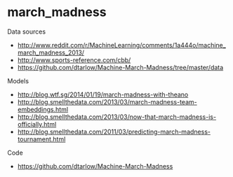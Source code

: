 march_madness
=============

Data sources

* http://www.reddit.com/r/MachineLearning/comments/1a444o/machine_march_madness_2013/
* http://www.sports-reference.com/cbb/
* https://github.com/dtarlow/Machine-March-Madness/tree/master/data



Models

* http://blog.wtf.sg/2014/01/19/march-madness-with-theano
* http://blog.smellthedata.com/2013/03/march-madness-team-embeddings.html
* http://blog.smellthedata.com/2013/03/now-that-march-madness-is-officially.html
* http://blog.smellthedata.com/2011/03/predicting-march-madness-tournament.html


Code

* https://github.com/dtarlow/Machine-March-Madness
